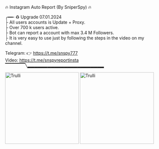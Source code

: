 🔥 Instagram Auto Report (By SniperSpy) 🔥 
       <br>
       
╭━━╴♻️ Upgrade 07.01.2024
<br>
├  All users accounts is Update + Proxy.
<br>
├  Over 700 k users active. 
<br>
├  Bot can report a account with max 3.4 M Followers.
<br>
├  It is very easy to use just by following the steps in the video on my channel.
<br>

 
 Telegram: 👉  https://t.me/snspy777
 <br>
 Video: https://t.me/snspyreportinsta
 <br>
▔▔▔▔▔▔╲▂▂▂▂▂▂▂▂▂▂▂▂▂▂▂▂▂▂▂▂▂▂▂


<img src="https://i.postimg.cc/Z0kWGWKm/sp2.jpg" alt="Trulli" width="239" height="232">
<img src="https://i.postimg.cc/ZRCFZyZv/sp1.jpg" alt="Trulli" width="240" height="232">
